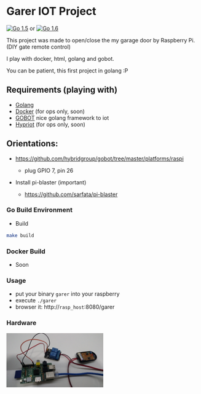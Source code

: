 Garer IOT Project
==========

[![Go 1.5](https://img.shields.io/badge/go-1.5-blue.svg)]() or [![Go 1.6](https://img.shields.io/badge/go-1.6-green.svg)]()


 This project was made to open/close the my garage door by Raspberry Pi. (DIY gate remote control)

 I play with docker, html, golang and gobot.

 You can be patient, this first project in golang :P

## Requirements (playing with)

- [Golang](http://golang.org/)
- [Docker](http://docker.com) (for ops only, soon)
- [GOBOT](http://gobot.io) nice golang framework to iot
- [Hypriot](http://blog.hypriot.com) (for ops only, soon)


## Orientations:
 * https://github.com/hybridgroup/gobot/tree/master/platforms/raspi
    * plug GPIO 7, pin 26

 * Install pi-blaster (important)
    * https://github.com/sarfata/pi-blaster

### Go Build Environment

 * Build

```sh
make build
```

### Docker Build

 * Soon


### Usage
 * put your binary `garer` into your raspberry
 * execute `./garer`
 * browser it: http://`rasp_host`:8080/garer

### Hardware

<img src="https://raw.githubusercontent.com/uisso/garer/master/doc/hardware.jpg" width="50%">